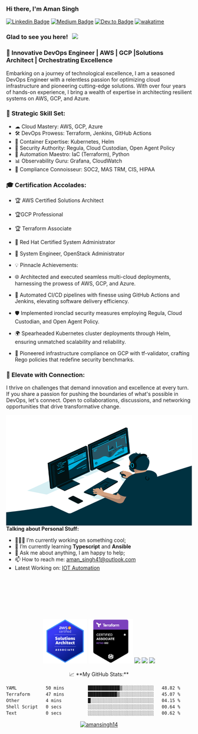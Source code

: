 ### Hi there, I'm <a target="_blank">Aman Singh</a> 

[![Linkedin Badge](https://img.shields.io/badge/-LinkedIn-0e76a8?style=flat-square&logo=Linkedin&logoColor=white)](https://linkedin.com/in/akingsukh)
[![Medium Badge](https://img.shields.io/badge/medium-%2312100E.svg?&style=for-square&logo=medium&logoColor=white)](https://amansingh41.medium.com/)
[![Dev.to Badge](https://img.shields.io/badge/dev.to-0A0A0A?style=for-the-badge&logo=devdotto&logoColor=white)](https://dev.to/amaze_singh41)
[![wakatime](https://wakatime.com/badge/user/35038c5c-2f2d-4e2a-975d-d3fd07993cd8.svg)](https://wakatime.com/@35038c5c-2f2d-4e2a-975d-d3fd07993cd8)

### Glad to see you here! &nbsp; ![](https://visitor-badge.glitch.me/badge?page_id=amansingh14:amansingh14)

### 🚀 Innovative DevOps Engineer | AWS | GCP |Solutions Architect | Orchestrating Excellence

<p> Embarking on a journey of technological excellence, I am a seasoned DevOps Engineer with a relentless passion for optimizing cloud infrastructure and pioneering cutting-edge solutions. With over four years of hands-on experience, I bring a wealth of expertise in architecting resilient systems on AWS, GCP, and Azure. </p>

### 🔧 Strategic Skill Set:

- ☁ Cloud Mastery: AWS, GCP, Azure
- 🛠 DevOps Prowess: Terraform, Jenkins, GitHub Actions
- 🚀 Container Expertise: Kubernetes, Helm
- 🔐 Security Authority: Regula, Cloud Custodian, Open Agent Policy
- 🔄 Automation Maestro: IaC (Terraform), Python
- 📊 Observability Guru: Grafana, CloudWatch
- 👾 Compliance Connoisseur: SOC2, MAS TRM, CIS, HIPAA

### 🎓 Certification Accolades:
- 🏆 AWS Certified Solutions Architect
- 🏆GCP Professional
- 🏆 Terraform Associate
- 🎩 Red Hat Certified System Administrator
- 🚀 System Engineer, OpenStack Administrator
- 💡 Pinnacle Achievements:

- 🌐 Architected and executed seamless multi-cloud deployments, harnessing the prowess of AWS, GCP, and Azure.
- 🤖 Automated CI/CD pipelines with finesse using GitHub Actions and Jenkins, elevating software delivery efficiency.
- 🛡 Implemented ironclad security measures employing Regula, Cloud Custodian, and Open Agent Policy.
- 🌍 Spearheaded Kubernetes cluster deployments through Helm, ensuring unmatched scalability and reliability.
- 🚀 Pioneered infrastructure compliance on GCP with tf-validator, crafting Rego policies that redefine security benchmarks.

### 🔗 Elevate with Connection:
<p> I thrive on challenges that demand innovation and excellence at every turn. If you share a passion for pushing the boundaries of what's possible in DevOps, let's connect. Open to collaborations, discussions, and networking opportunities that drive transformative change. </p>

<img align="right" alt="GIF" src="pic5.gif" width="550" height="300" />
  

**Talking about Personal Stuff:**

- 👨🏻‍💻 I’m currently working on something cool;
- 🚀 I’m currently learning **Typescript** and **Ansible**
- 💬 Ask me about anything, I am happy to help;
- 📫 How to reach me: aman_singh41@outlook.com
- Latest Working on: [IOT Automation](https://akingsukh.medium.com/aws-sdk-iot-create-things-using-github-workflow-dispatcher-f949a4547c15)

</br>
</br>
</br>
</br>
</br>
</br>
<p align="center">
<img height="120cm" src="./aws-certified-solutions-architect-associate.png"/>
<img height="120cm" src="./hashicorp-certified-terraform-associate.png"/>
<img height="120cm" src= "https://api.accredible.com/v1/frontend/credential_website_embed_image/badge/64894166"/>
<img height="120cm" src="https://api.accredible.com/v1/frontend/credential_website_embed_image/badge/69737099"/>
<img height="120cm" src="https://api.accredible.com/v1/frontend/credential_website_embed_image/badge/86848742"/>
</br>
</br>
📈 **My GitHub Stats:**
<!--START_SECTION:waka-->

```txt
YAML           50 mins         ████████████▒░░░░░░░░░░░░   48.82 %
Terraform      47 mins         ███████████▒░░░░░░░░░░░░░   45.07 %
Other          4 mins          █░░░░░░░░░░░░░░░░░░░░░░░░   04.15 %
Shell Script   0 secs          ░░░░░░░░░░░░░░░░░░░░░░░░░   00.64 %
Text           0 secs          ░░░░░░░░░░░░░░░░░░░░░░░░░   00.62 %
```

<!--END_SECTION:waka-->
<p align="center"> <a href="https://github-profile-trophy.vercel.app/?username=amansingh14&margin-w=15"><img src="https://github-profile-trophy.vercel.app/?username=amansingh14" alt="amansingh14" /></a> </p>
